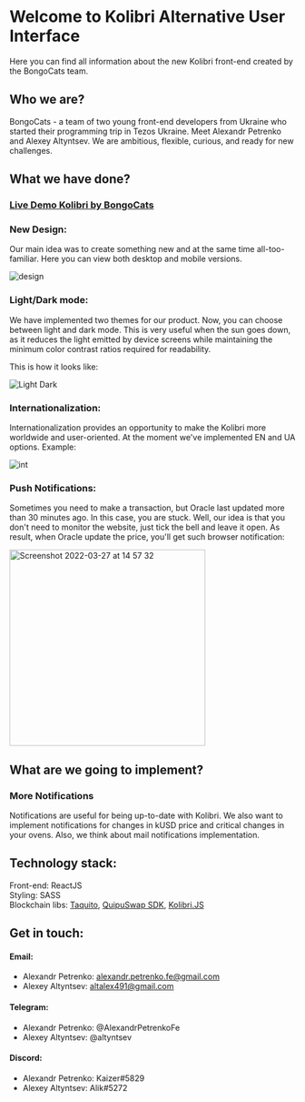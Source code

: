 # Welcome to Kolibri Alternative User Interface

Here you can find all information about the new Kolibri front-end created by the BongoCats team.


## Who we are? 

BongoCats - a team of two young front-end developers from Ukraine who started their programming trip in Tezos Ukraine. Meet Alexandr Petrenko and Alexey Altyntsev. We are ambitious, flexible, curious, and ready for new challenges.

## What we have done? 

### [Live Demo Kolibri by BongoCats](https://thebongocats.github.io/Kolibri/)

### New Design:

Our main idea was to create something new and at the same time all-too-familiar. Here you can view both desktop and mobile versions.

![design](https://user-images.githubusercontent.com/60012511/160284831-7e862574-3d3b-4d79-a9bb-20d937c55628.png)

### Light/Dark mode:

We have implemented two themes for our product. Now, you can choose between light and dark mode. This is very useful when the sun goes down, as it reduces the light emitted by device screens while maintaining the minimum color contrast ratios required for readability.

This is how it looks like:

![Light Dark](https://user-images.githubusercontent.com/60012511/160277943-e157c820-264b-4987-9ae9-ee3b531fbb83.png)

### Internationalization:

Internationalization provides an opportunity to make the Kolibri more worldwide and user-oriented. At the moment we've implemented EN and UA options.
Example:

![int](https://user-images.githubusercontent.com/60012511/160285326-61ea9f38-1421-40b1-a665-be206fc676c0.png)

### Push Notifications:

Sometimes you need to make a transaction, but Oracle last updated more than 30 minutes ago. In this case, you are stuck. Well, our idea is that you don't need to monitor the website, just tick the bell and leave it open. As result, when Oracle update the price, you'll get such browser notification:

<img width="345" alt="Screenshot 2022-03-27 at 14 57 32" src="https://user-images.githubusercontent.com/60012511/160280614-4683ff20-47cd-465b-9cb9-5702369fdf2a.png">

## What are we going to implement? 

### More Notifications

Notifications are useful for being up-to-date with Kolibri. We also want to implement notifications for changes in kUSD price and critical changes in your ovens. Also, we think about mail notifications implementation.

## Technology stack:

Front-end: ReactJS </br>
Styling: SASS </br>
Blockchain libs: [Taquito](https://tezostaquito.io/), [QuipuSwap SDK](https://github.com/madfish-solutions/quipuswap-sdk), [Kolibri.JS](https://github.com/Hover-Labs/kolibri-js)

## Get in touch:

#### Email: 
- Alexandr Petrenko: alexandr.petrenko.fe@gmail.com
- Alexey Altyntsev: altalex491@gmail.com
#### Telegram: 
- Alexandr Petrenko: @AlexandrPetrenkoFe
- Alexey Altyntsev: @altyntsev
#### Discord:
- Alexandr Petrenko: Kaizer#5829
- Alexey Altyntsev: Alik#5272

